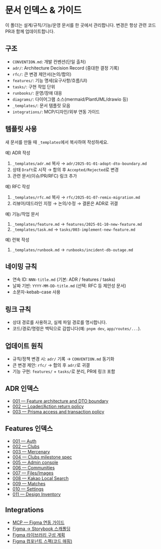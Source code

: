 # 문서 인덱스 & 가이드

이 폴더는 설계/규칙/기능/운영 문서를 한 곳에서 관리합니다. 변경은 항상 관련 코드 PR과 함께 업데이트합니다.

## 구조
- `CONVENTION.md`: 개발 컨벤션(단일 출처)
- `adr/`: Architecture Decision Record (중대한 결정 기록)
- `rfc/`: 큰 변경 제안서(논의/합의)
- `features/`: 기능 명세(요구사항/흐름/UI)
- `tasks/`: 구현 작업 단위
- `runbooks/`: 운영/장애 대응
- `diagrams/`: 다이어그램 소스(mermaid/PlantUML/drawio 등)
- `_templates/`: 문서 템플릿 모음
 - `integrations/`: MCP/디자인/외부 연동 가이드

## 템플릿 사용
새 문서를 만들 때 `_templates`에서 복사하여 작성하세요.

예) ADR 작성
1) `_templates/adr.md` 복사 → `adr/2025-01-01-adopt-dto-boundary.md`
2) 상태 `Draft`로 시작 → 합의 후 `Accepted/Rejected`로 변경
3) 관련 문서(이슈/PR/RFC) 링크 추가

예) RFC 작성
1) `_templates/rfc.md` 복사 → `rfc/2025-01-07-remix-migration.md`
2) 리뷰어/데드라인 지정 → 논의/수정 → 결론은 ADR로 귀결

예) 기능/작업 문서
1) `_templates/feature.md` → `features/2025-01-10-new-feature.md`
2) `_templates/task.md` → `tasks/003-implement-new-feature.md`

예) 런북 작성
1) `_templates/runbook.md` → `runbooks/incident-db-outage.md`

## 네이밍 규칙
- 연속 ID: `NNN-title.md` (기본: ADR / features / tasks)
- 날짜 기반: `YYYY-MM-DD-title.md` (선택: RFC 등 제안성 문서)
- 소문자-kebab-case 사용

## 링크 규칙
- 상대 경로를 사용하고, 실제 파일 경로를 명시합니다.
- 코드/경로/명령은 백틱으로 감쌉니다(예: `pnpm dev`, `app/routes/...`).

## 업데이트 원칙
- 규칙/정책 변경 시: `adr/` 기록 → `CONVENTION.md` 동기화
- 큰 변경 제안: `rfc/` → 합의 후 `adr/`로 귀결
- 기능 구현: `features/` + `tasks/`로 분리, PR에 링크 포함

## ADR 인덱스
- [001 — Feature architecture and DTO boundary](adr/001-feature-architecture-and-dto-boundary.md)
- [002 — Loader/Action return policy](adr/002-loader-action-return-policy.md)
- [003 — Prisma access and transaction policy](adr/003-prisma-access-and-transaction-policy.md)

## Features 인덱스
- [001 — Auth](features/001-auth.md)
- [002 — Clubs](features/002-clubs.md)
- [003 — Mercenary](features/003-mercenary.md)
- [004 — Clubs milestone spec](features/004-clubs-milestone-spec.md)
 - [005 — Admin console](features/005-admin.md)
 - [006 — Communities](features/006-communities.md)
 - [007 — Files/Images](features/007-files.md)
 - [008 — Kakao Local Search](features/008-kakao.md)
 - [009 — Matches](features/009-matches.md)
 - [010 — Settings](features/010-settings.md)
 - [011 — Design Inventory](features/011-design-inventory.md)

## Integrations
- [MCP — Figma 연동 가이드](integrations/mcp-figma.md)
- [Figma → Storybook 스캐폴딩](integrations/figma-scaffold.md)
- [Figma 라이브러리 구성 계획](integrations/figma-library-plan.md)
 - [Figma 컴포넌트 스펙(코드 매핑)](integrations/figma-component-specs.md)
